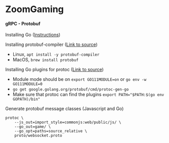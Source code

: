 # ZoomGaming

#### gRPC - Protobuf

Installing Go ([Instructions](https://golang.org/doc/install))

Installing protobuf-compiler ([Link to source](https://grpc.io/docs/protoc-installation/))
- Linux, `apt install -y protobuf-compiler`
- MacOS, `brew install protobuf`

Installing Go plugins for protoc ([Link to source](https://grpc.io/docs/languages/go/quickstart/))
- Module mode should be on `export GO111MODULE=on` or `go env -w GO111MODULE=0`
- `go get google.golang.org/protobuf/cmd/protoc-gen-go`
- Make sure that protoc can find the plugins `export PATH="$PATH:$(go env GOPATH)/bin"`

Generate protobuf message classes (Javascript and Go)
```shell
protoc \
    --js_out=import_style=commonjs:web/public/js/ \
    --go_out=game/ \
    --go_opt=paths=source_relative \
    proto/websocket.proto
```
